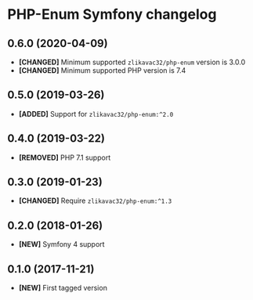 # PHP-Enum Symfony changelog

## 0.6.0 (2020-04-09)

* **[CHANGED]** Minimum supported `zlikavac32/php-enum` version is 3.0.0
* **[CHANGED]** Minimum supported PHP version is 7.4

## 0.5.0 (2019-03-26)

* **[ADDED]** Support for `zlikavac32/php-enum:^2.0`

## 0.4.0 (2019-03-22)

* **[REMOVED]** PHP 7.1 support

## 0.3.0 (2019-01-23)

* **[CHANGED]** Require `zlikavac32/php-enum:^1.3`

## 0.2.0 (2018-01-26)

* **[NEW]** Symfony 4 support

## 0.1.0 (2017-11-21)

* **[NEW]** First tagged version
